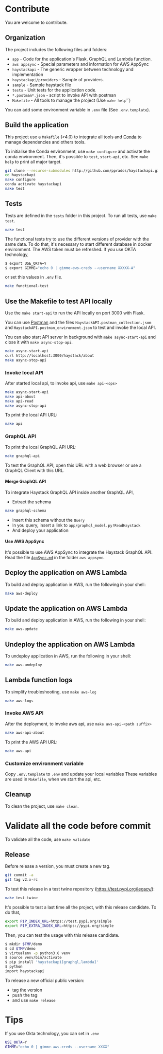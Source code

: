 # Contribute

You are welcome to contribute.

## Organization

The project includes the following files and folders:

- `app` - Code for the application's Flask, GraphQL and Lambda function.
- `aws appsync` - Special parameters and information for AWS AppSync
- `haystackapi` - The generic wrapper between technology and implementation
- `haystackapi/providers` - Sample of providers.
- `sample` - Sample haystack file
- `tests` - Unit tests for the application code.
- `*.postman*.json` - script to invoke API with postman
- `Makefile` - All tools to manage the project (Use `make help`'`)

You can add some environment variable in `.env` file (See `.env.template`).

## Build the application

This project use a `Makefile` (>4.0) to integrate all tools
and [Conda](https://docs.conda.io/projects/conda/en/latest/index.html)
to manage dependencies and others tools.

To initialise the Conda environment, use `make configure` and activate the conda environment. Then, it's possible
to `test`, `start-api`, etc. See `make help` to print all major target.

```bash
git clone --recurse-submodules http://github.com/pprados/haystackapi.git 
cd haystackapi
make configure
conda activate haystackapi
make test
```

## Tests

Tests are defined in the `tests` folder in this project. To run all tests, use `make test`.

```bash
make test
```

The functional tests try to use the different versions of provider with the same data. To do that, it's necessary to
start different database in docker environment. The AWS token must be refreshed. If you use OKTA technology,

```bash
$ export USE_OKTA=Y
$ export GIMME="echo 0 | gimme-aws-creds --username XXXXX-A"
```

or set this values in `.env` file.

```bash
make functional-test
```

## Use the Makefile to test API locally

Use the `make start-api` to run the API locally on port 3000 with Flask.

You can use [Postman](https://www.postman.com/) and the files `HaystackAPI.postman_collection.json`
and `HaystackAPI.postman_environment.json` to test and invoke the local API.

You can also start API server in background with `make async-start-api` and close it with `make async-stop-api`.

```bash
make async-start-api
curl http://localhost:3000/haystack/about
make async-stop-api
```

### Invoke local API

After started local api, to invoke api, use `make api-<ops>`

```bash
make async-start-api
make api-about
make api-read
make async-stop-api
```

To print the local API URL:

```bash
make api
```

### GraphQL API

To print the local GraphQL API URL:

```bash
make graphql-api
```

To test the GraphQL API, open this URL with a web browser or use a GraphQL Client with this URL.

#### Merge GraphQL API

To integrate Haystack GraphQL API inside another GraphQL API,

- Extract the schema

```bash
make graphql-schema
```

- Insert this schema without the `Query`
- In you query, insert a link to `app/graphql_model.py!ReadHaystack`
- And deploy your application

#### Use AWS AppSync

It's possible to use AWS AppSync to integrate the Haystack GraphQL API. Read the
file [`AppSync.md`](aws%20appsync/AppSync.md)
in the folder `aws appsync`.

## Deploy the application on AWS Lambda

To build and deploy application in AWS, run the following in your shell:

```bash
make aws-deploy
```

## Update the application on AWS Lambda

To build and deploy application in AWS, run the following in your shell:

```bash
make aws-update
```

## Undeploy the application on AWS Lambda

To undeploy application in AWS, run the following in your shell:

```bash
make aws-undeploy
```

## Lambda function logs

To simplify troubleshooting, use `make aws-log`

```bash
make aws-logs
```

### Invoke AWS API

After the deployment, to invoke aws api, use `make aws-api-<path suffix>`

```bash
make aws-api-about
```

To print the AWS API URL:

```bash
make aws-api
```

### Customize environment variable

Copy `.env.template` to `.env` and update your local variables These variables are used in `Makefile`, when we start the
api, etc.

## Cleanup

To clean the project, use `make clean`.

# Validate all the code before commit

To validate all the code, use `make validate`

## Release

Before release a version, you must create a new tag.

```bash
git commit -a
git tag v2.x-rc
```

To test this release in a test twine repository (https://test.pypi.org/legacy/):

```bash
make test-twine
```

It's possible to test a last time all the project, with this release candidate. To do that,

```bash
export PIP_INDEX_URL=https://test.pypi.org/simple
export PIP_EXTRA_INDEX_URL=https://pypi.org/simple
```

Then, you can test the usage with this release candidate.

```bash
$ mkdir $TMP/demo
$ cd $TMP/demo
$ virtualenv -p python3.8 venv
$ source venv/bin/activate
$ pip install 'haystackapi[graphql,lambda]'
$ python
import haystackapi
```

To release a new official public version:

- tag the version
- push the tag
- and use `make release`

# Tips

If you use Okta technology, you can set in `.env`

```bash
USE_OKTA=Y
GIMME="echo 0 | gimme-aws-creds --username XXXX"
```
